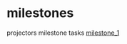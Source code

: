 # milestones
projectors milestone tasks
[milestone_1](https://github.com/LutaKs/milestones/tree/main/milestone_1)
